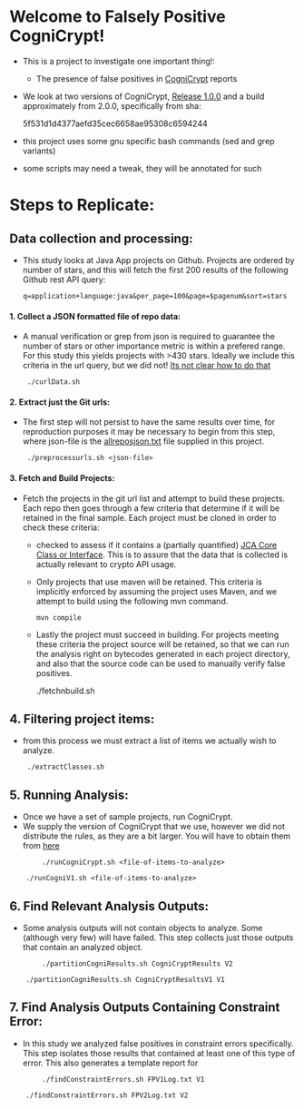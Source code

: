 # Welcome to Falsely Positive CogniCrypt!
  * This is a project to investigate one important thing!:
    * The presence of false positives in [CogniCrypt](https://github.com/CROSSINGTUD/CryptoAnalysis) reports
  * We look at two versions of CogniCrypt, [Release 1.0.0](https://github.com/CROSSINGTUD/CryptoAnalysis/releases/download/v1.0.0/CryptoAnalysis-1.0.0-jar-with-dependencies.jar) and a build approximately from 2.0.0, specifically from sha:



       5f531d1d4377aefd35cec6658ae95308c6594244


  * this project uses some gnu specific bash commands (sed and grep variants)
  * some scripts may need a tweak, they will be annotated for such

# Steps to Replicate:
 ## Data collection and processing:
  * This study looks at Java App projects on Github. Projects are ordered by number of stars, and this will fetch the first 200 results of the following Github rest API query:



        q=application+language:java&per_page=100&page=$pagenum&sort=stars    
  

 ####  1. Collect a JSON formatted file of repo data:
 * A manual verification or grep from json is required to guarantee the number of stars or other importance metric is within a prefered range. For this study this yields projects with >430 stars. Ideally we include this criteria in the url query, but we did not! [Its not clear how to do that](https://developer.github.com/v3/search/)



        ./curlData.sh


 ####  2. Extract just the Git urls:
 * The first step will not persist to have the same results over time, for reproduction purposes it may be necessary to begin from this step, where json-file is the [allreposjson.txt](https://github.com/knewbury01/PositivelyCogniCrypt/blob/master/allreposjson.txt) file supplied in this project.




        ./preprocessurls.sh <json-file>


 #### 3. Fetch and Build Projects:
 * Fetch the projects in the git url list and attempt to build these projects. Each repo then goes through a few criteria that determine if it will be retained in the final sample. Each project must be cloned in order to check these criteria:
   * checked to assess if it contains a (partially quantified) [JCA Core Class or Interface](https://docs.oracle.com/javase/9/security/java-cryptography-architecture-jca-reference-guide.htm#JSSEC-GUID-71693272-7F57-4155-99F9-A2139271FD6D). This is to assure that the data that is collected is actually relevant to crypto API usage.
   * Only projects that use maven will be retained. This criteria is implicitly enforced by assuming the project uses Maven, and we attempt to build using the following mvn command.


         mvn compile

	 
   * Lastly the project must succeed in building. For projects meeting these criteria the project source will be retained, so that we can run the analysis right on bytecodes generated in each project directory, and also that the source code can be used to manually verify false positives.




        ./fetchnbuild.sh

 ## 4. Filtering project items:
 * from this process we must extract a list of items we actually wish to analyze. 



        ./extractClasses.sh

 ## 5. Running Analysis:
 * Once we have a set of sample projects, run CogniCrypt.
 * We supply the version of CogniCrypt that we use, however we did not distribute the rules, as they are a bit larger. You will have to obtain them from [here](https://github.com/CROSSINGTUD/CryptoAnalysis/releases/download/2.0/JCA_rules.zip)

```
        ./runCogniCrypt.sh <file-of-items-to-analyze>

	./runCogniV1.sh <file-of-items-to-analyze>
```

 ## 6. Find Relevant Analysis Outputs:
 * Some analysis outputs will not contain objects to analyze. Some (although very few) will have failed. This step collects just those outputs that contain an analyzed object.

```
        ./partitionCogniResults.sh CogniCryptResults V2

	./partitionCogniResults.sh CogniCryptResultsV1 V1
```

 ## 7. Find Analysis Outputs Containing Constraint Error:
 * In this study we analyzed false positives in constraint errors specifically. This step isolates those results that contained at least one of this type of error. This also generates a template report for 

```
        ./findConstraintErrors.sh FPV1Log.txt V1

	./findConstraintErrors.sh FPV2Log.txt V2
```